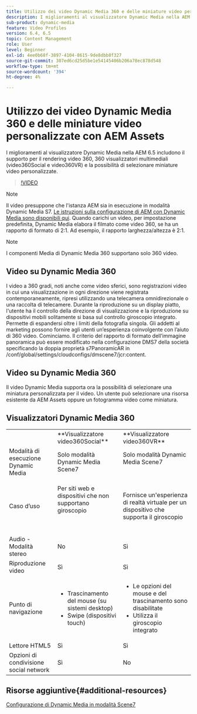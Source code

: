 ```yaml
---
title: Utilizzo dei video Dynamic Media 360 e delle miniature video personalizzate con AEM Assets
description: I miglioramenti al visualizzatore Dynamic Media nella AEM 6.5 includono il supporto per il rendering video 360, 360 visualizzatori multimediali (video360Social e video360VR) e la possibilità di selezionare miniature video personalizzate.
sub-product: dynamic-media
feature: Video Profiles
version: 6.4, 6.5
topic: Content Management
role: User
level: Beginner
exl-id: 4ee0b68f-3897-4104-8615-9de8dbb8f327
source-git-commit: 307ed6cd25d5be1e54145406b206a78ec878d548
workflow-type: tm+mt
source-wordcount: '394'
ht-degree: 4%

---
```


# Utilizzo dei video Dynamic Media 360 e delle miniature video personalizzate con AEM Assets

I miglioramenti al visualizzatore Dynamic Media nella AEM 6.5 includono il supporto per il rendering video 360, 360 visualizzatori multimediali (video360Social e video360VR) e la possibilità di selezionare miniature video personalizzate.

>[!VIDEO](https://video.tv.adobe.com/v/26391?quality=9&learn=on)

>[!NOTE]
>
>Il video presuppone che l&#39;istanza AEM sia in esecuzione in modalità Dynamic Media S7.  [Le istruzioni sulla configurazione di AEM con Dynamic Media sono disponibili qui](https://helpx.adobe.com/it/experience-manager/6-3/assets/using/config-dynamic-fp-14410.html). Quando carichi un video, per impostazione predefinita, Dynamic Media elabora il filmato come video 360, se ha un rapporto di formato di 2:1. Ad esempio, il rapporto larghezza/altezza è 2:1.

>[!NOTE]
>
>I componenti Media di Dynamic Media 360 supportano solo 360 video.

## Video su Dynamic Media 360

I video a 360 gradi, noti anche come video sferici, sono registrazioni video in cui una visualizzazione in ogni direzione viene registrata contemporaneamente, ripresi utilizzando una telecamera omnidirezionale o una raccolta di telecamere. Durante la riproduzione su un display piatto, l&#39;utente ha il controllo della direzione di visualizzazione e la riproduzione su dispositivi mobili solitamente si basa sul controllo giroscopio integrato.  Permette di espandersi oltre i limiti della fotografia singola. Gli addetti al marketing possono fornire agli utenti un’esperienza coinvolgente con l’aiuto di 360 video.  Cominciamo. Il criterio del rapporto di formato dell’immagine panoramica può essere modificato nella configurazione DMS7 della società specificando la doppia proprietà s7PanoramicAR in /conf/global/settings/cloudconfigs/dmscene7/jcr:content.

## Video su Dynamic Media 360

Il video Dynamic Media supporta ora la possibilità di selezionare una miniatura personalizzata per il video. Un utente può selezionare una risorsa esistente da AEM Assets oppure un fotogramma video come miniatura.

## Visualizzatori Dynamic Media 360

<table> 
 <tbody>
   <tr>
      <td> </td>
      <td>**Visualizzatore video360Social**</td>
      <td>**Visualizzatore video360VR**</td>
   </tr>
   <tr>
      <td>Modalità di esecuzione Dynamic Media</td>
      <td>Solo modalità Dynamic Media Scene7</td>
      <td>Solo modalità Dynamic Media Scene7<br>
         <br>
      </td>
   </tr>
   <tr>
      <td>Caso d’uso </td>
      <td>
         <p>Per siti web e dispositivi che non supportano giroscopio</p>
         <p> </p>
      </td>
      <td>
         <p>Fornisce un'esperienza di realtà virtuale per un dispositivo che supporta il giroscopio </p>
      </td>
   </tr>
   <tr>
      <td>Audio - Modalità stereo</td>
      <td>No</td>
      <td>Sì</td>
   </tr>
   <tr>
      <td>Riproduzione video</td>
      <td>Sì</td>
      <td>Sì</td>
   </tr>
   <tr>
      <td>Punto di navigazione</td>
      <td>
         <ul>
            <li>Trascinamento del mouse (su sistemi desktop)</li>
            <li>Swipe (dispositivi touch)</li>
         </ul>
      </td>
      <td>
         <ul>
            <li>Le opzioni del mouse e del trascinamento sono disabilitate</li>
            <li>Utilizza il giroscopio integrato</li>
         </ul>
      </td>
   </tr>
   <tr>
      <td>Lettore HTML5</td>
      <td>Sì</td>
      <td>Sì</td>
   </tr>
   <tr>
      <td>Opzioni di condivisione social network</td>
      <td>Sì</td>
      <td>No</td>
   </tr>
</tbody>
</table>

## Risorse aggiuntive{#additional-resources}

[Configurazione di Dynamic Media in modalità Scene7](https://helpx.adobe.com/experience-manager/6-5/assets/using/config-dms7.html)

